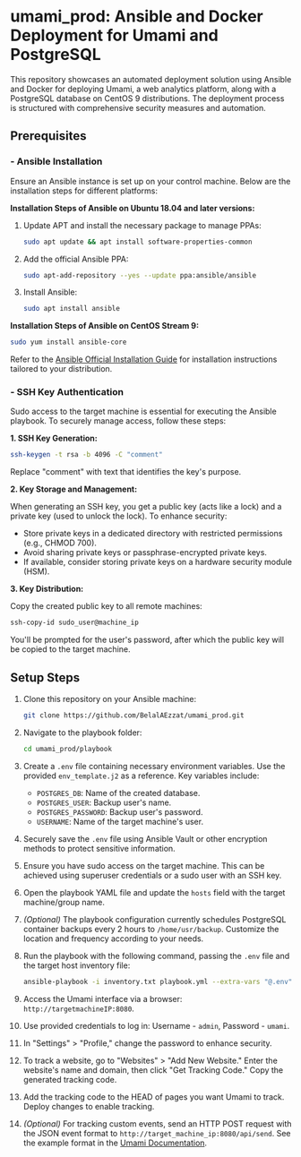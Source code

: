 # umami_prod: Ansible and Docker Deployment for Umami and PostgreSQL

This repository showcases an automated deployment solution using Ansible and Docker for deploying Umami, a web analytics platform, along with a PostgreSQL database on CentOS 9 distributions. The deployment process is structured with comprehensive security measures and automation.

## Prerequisites

### - Ansible Installation

Ensure an Ansible instance is set up on your control machine. Below are the installation steps for different platforms:

**Installation Steps of Ansible on Ubuntu 18.04 and later versions:**
1. Update APT and install the necessary package to manage PPAs:
   ```bash
   sudo apt update && apt install software-properties-common
   ```
2. Add the official Ansible PPA:
   ```bash
   sudo apt-add-repository --yes --update ppa:ansible/ansible
   ```
3. Install Ansible:
   ```bash
   sudo apt install ansible
   ```

**Installation Steps of Ansible on CentOS Stream 9:**
```bash
sudo yum install ansible-core
```

Refer to the [Ansible Official Installation Guide](https://docs.ansible.com/ansible/2.9/installation_guide/index.html) for installation instructions tailored to your distribution.

### - SSH Key Authentication

Sudo access to the target machine is essential for executing the Ansible playbook. To securely manage access, follow these steps:

**1. SSH Key Generation:**
   ```bash
   ssh-keygen -t rsa -b 4096 -C "comment"
   ```
   Replace "comment" with text that identifies the key's purpose.

**2. Key Storage and Management:**

   When generating an SSH key, you get a public key (acts like a lock) and a private key (used to unlock the lock). To enhance security:
   - Store private keys in a dedicated directory with restricted permissions (e.g., CHMOD 700).
   - Avoid sharing private keys or passphrase-encrypted private keys.
   - If available, consider storing private keys on a hardware security module (HSM).

**3. Key Distribution:**

   Copy the created public key to all remote machines:
   ```bash
   ssh-copy-id sudo_user@machine_ip
   ```
   You'll be prompted for the user's password, after which the public key will be copied to the target machine.

## Setup Steps

1. Clone this repository on your Ansible machine:

   ```bash
   git clone https://github.com/BelalAEzzat/umami_prod.git
   ```

2. Navigate to the playbook folder:

   ```bash
   cd umami_prod/playbook
   ```

3. Create a `.env` file containing necessary environment variables. Use the provided `env_template.j2` as a reference. Key variables include:
   - `POSTGRES_DB`: Name of the created database.
   - `POSTGRES_USER`: Backup user's name.
   - `POSTGRES_PASSWORD`: Backup user's password.
   - `USERNAME`: Name of the target machine's user.

4. Securely save the `.env` file using Ansible Vault or other encryption methods to protect sensitive information.

5. Ensure you have sudo access on the target machine. This can be achieved using superuser credentials or a sudo user with an SSH key.

6. Open the playbook YAML file and update the `hosts` field with the target machine/group name.

7. *(Optional)* The playbook configuration currently schedules PostgreSQL container backups every 2 hours to `/home/usr/backup`. Customize the location and frequency according to your needs.

8. Run the playbook with the following command, passing the `.env` file and the target host inventory file:

   ```bash
   ansible-playbook -i inventory.txt playbook.yml --extra-vars "@.env"
   ```

9. Access the Umami interface via a browser: `http://targetmachineIP:8080`.

10. Use provided credentials to log in: Username - `admin`, Password - `umami`.

11. In "Settings" > "Profile," change the password to enhance security.

12. To track a website, go to "Websites" > "Add New Website." Enter the website's name and domain, then click "Get Tracking Code." Copy the generated tracking code.

13. Add the tracking code to the HEAD of pages you want Umami to track. Deploy changes to enable tracking.

14. *(Optional)* For tracking custom events, send an HTTP POST request with the JSON event format to `http://target_machine_ip:8080/api/send`. See the example format in the [Umami Documentation](https://umami.is/docs/sending-stats).
